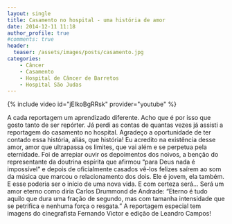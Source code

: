 ```yaml
---
layout: single
title: Casamento no hospital - uma história de amor
date: 2014-12-11 11:18
author_profile: true
#comments: true
header:
  teaser: /assets/images/posts/casamento.jpg
categories: 
    - Câncer
    - Casamento
    - Hospital de Câncer de Barretos
    - Hospital São Judas
---
```


{% include video id="jEIkoBgRRsk" provider="youtube" %}


A cada reportagem um aprendizado diferente. Acho que é por isso que gosto tanto de ser repórter. Já perdi as contas de quantas vezes já assisti a reportagem do casamento no hospital. Agradeço a oportunidade de ter contado essa história, aliás, que história! Eu acredito na existência desse amor, amor que ultrapassa os limites, que vai além e se perpetua pela eternidade. Foi de arrepiar ouvir os depoimentos dos noivos, a benção do representante da doutrina espírita que afirmou “para Deus nada é impossível” e depois de oficialmente casados vê-los felizes saírem ao som da música que marcou o relacionamento dos dois. Ele é jovem, ela também. E esse poderia ser o início de uma nova vida. E com certeza será... Será um amor eterno como diria Carlos Drummond de Andrade: “Eterno é tudo aquilo que dura uma fração de segundo, mas com tamanha intensidade que se petrifica e nenhuma força o resgata.” A reportagem especial tem imagens do cinegrafista Fernando Victor e edição de Leandro Campos!

